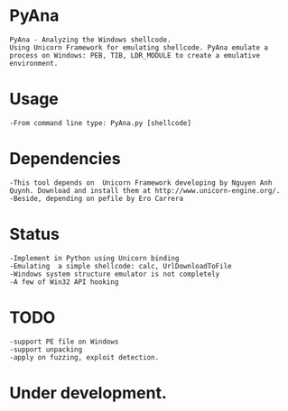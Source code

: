 # PyAna
    PyAna - Analyzing the Windows shellcode.
    Using Unicorn Framework for emulating shellcode. PyAna emulate a process on Windows: PEB, TIB, LDR_MODULE to create a emulative environment.

# Usage
    -From command line type: PyAna.py [shellcode]
# Dependencies
    -This tool depends on  Unicorn Framework developing by Nguyen Anh Quynh. Download and install them at http://www.unicorn-engine.org/.
    -Beside, depending on pefile by Ero Carrera
# Status
    -Implement in Python using Unicorn binding
    -Emulating  a simple shellcode: calc, UrlDownloadToFile
    -Windows system structure emulator is not completely
    -A few of Win32 API hooking
# TODO
    -support PE file on Windows
    -support unpacking
    -apply on fuzzing, exploit detection.
# Under development.
 
